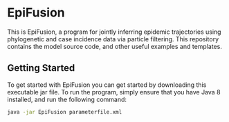 # EpiFusion
This is EpiFusion, a program for jointly inferring epidemic trajectories using phylogenetic and case incidence data via particle filtering. This repository contains the model source code, and other useful examples and templates.


## Getting Started

To get started with EpiFusion you can get started by downloading this executable jar file. To run the program, simply ensure that you have Java 8 installed, and run the following command: 

  ```sh
  java -jar EpiFusion parameterfile.xml
  ```





